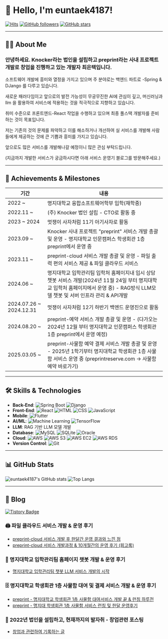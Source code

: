 # 👋 Hello, I'm euntaek4187!

[![Hits](https://img.shields.io/github/last-commit/euntaek4187/euntaek4187?color=blue&label=Last%20commit)](https://github.com/euntaek4187/euntaek4187)
[![GitHub followers](https://img.shields.io/github/followers/euntaek4187?style=social)](https://github.com/euntaek4187?tab=followers)
[![GitHub stars](https://img.shields.io/github/stars/euntaek4187/euntaek4187?style=social)](https://github.com/euntaek4187/euntaek4187/stargazers)

---

## 👨‍💻 About Me

### 안녕하세요. Knocker라는 법인을 설립하고 preprint라는 사내 프로젝트 개발로 창업을 진행하고 있는 개발자 최은택입니다.

소프트웨어 개발에 흥미와 열정을 가지고 있으며 주 분야로는 백엔드 파트로 -Spring & DJango 를 다루고 있습니다.

새로운 패러다임이고 앞으로의 발전 가능성이 무궁무진한 AI에 관심이 깊고, 머신러닝과 llm 을 활용하여 서비스에 적용하는 것을 적극적으로 지향하고 있습니다.

취미 수준으로 프론트엔드-React 작업을 수행하고 있으며 최종 풀스택 개발자를 준비하는 것이 목표입니다.


저는 기존의 것의 문제를 파악하고 이를 해소하거나 개선하여 실 서비스를 개발해 사람들에게 제공하는 것에 큰 기쁨과 흥미를 가지고 있습니다.

앞으로도 많은 서비스를 개발해나갈 예정이니 많은 관심 부탁드립니다. 

(지금까지 개발한 서비스가 궁금하시다면 아래 서비스 운영기 블로그를 방문해주세요.)


---


## 🎯 Achievements & Milestones

| 기간         | 내용                                   |
| ------------ | -------------------------------------- |
| 2022 ~       | 명지대학교 융합소프트웨어학부 입학(재학중)        |
| 2022.11 ~    | (주) Knocker 법인 설립 - CTO로 활동 중   |
| 2023 ~ 2024  | 멋쟁이 사자처럼 11기 아기사자로 활동      |
| 2023.09 ~    | Knocker 사내 프로젝트 "preprint" 서비스 개발 총괄 및 운영 - 명지대학교 인문캠퍼스 학생회관 1층 preprint에서 운영 중   |
| 2023.11 ~    | preprint-cloud 서비스 개발 총괄 및 운영 - 파일 출력 편의 서비스 제공 & 파일 클라우드 서비스 |
| 2024.06 ~    | 명지대학교 입학관리팀 입학처 홈페이지내 입시 상담 챗봇 서비스 개발(2024년 11월 24일 부터 명지대학교 입학처 홈페이지에서 운영 중) - RAG방식 LLM모델 챗봇 및 서버 인프라 관리 & API개발   |
| 2024.07.26 ~ 2024.12.31| 멋쟁이 사자처럼 12기 하반기 백엔드 운영진으로 활동 |
| 2024.08.20 ~ | preprint-예약 서비스 개발 총괄 및 운영 - (다가오는 2024년 12월 부터 명지대학교 인문캠퍼스 학생회관 1층 preprint에서 운영 예정) |
| 2025.03.05 ~ | preprint-사물함 예약 결제 서비스 개발 총괄 및 운영 - 2025년 1학기부터 명지대학교 학생회관 1층 사물함 서비스 운영 중 (preprintreserve.com -> 사물함 예약 바로가기) |


---


## 🛠️ Skills & Technologies

- **Back-End**: ![Spring Boot](https://img.shields.io/badge/Spring%20Boot-6DB33F?style=for-the-badge&logo=spring-boot&logoColor=white) ![Django](https://img.shields.io/badge/Django-092E20?style=for-the-badge&logo=django&logoColor=white)
- **Front-End**: ![React](https://img.shields.io/badge/React-61DAFB?style=for-the-badge&logo=react&logoColor=white) ![HTML](https://img.shields.io/badge/HTML-E34F26?style=for-the-badge&logo=html5&logoColor=white) ![CSS](https://img.shields.io/badge/CSS-1572B6?style=for-the-badge&logo=css3&logoColor=white) ![JavaScript](https://img.shields.io/badge/JavaScript-F7DF1E?style=for-the-badge&logo=javascript&logoColor=black)
- **Mobile**: ![Flutter](https://img.shields.io/badge/Flutter-02569B?style=for-the-badge&logo=flutter&logoColor=white)
- **AI/ML**: ![Machine Learning](https://img.shields.io/badge/Machine%20Learning-FF6F00?style=for-the-badge&logo=machine-learning&logoColor=white) ![TensorFlow](https://img.shields.io/badge/TensorFlow-FF6F00?style=for-the-badge&logo=tensorflow&logoColor=white)
- **LLM**: RAG 기반 LLM 모델 개발
- **Database**: ![MySQL](https://img.shields.io/badge/MySQL-4479A1?style=for-the-badge&logo=mysql&logoColor=white) ![SQLite](https://img.shields.io/badge/SQLite-003B57?style=for-the-badge&logo=sqlite&logoColor=white) ![Oracle](https://img.shields.io/badge/Oracle-F80000?style=for-the-badge&logo=oracle&logoColor=white)
- **Cloud**: ![AWS](https://img.shields.io/badge/AWS-Bedrock-232F3E?style=for-the-badge&logo=amazon-aws&logoColor=white) ![AWS S3](https://img.shields.io/badge/AWS%20S3-569A31?style=for-the-badge&logo=amazon-s3&logoColor=white) ![AWS EC2](https://img.shields.io/badge/AWS%20EC2-FF9900?style=for-the-badge&logo=amazon-ec2&logoColor=white) ![AWS RDS](https://img.shields.io/badge/AWS%20RDS-527FFF?style=for-the-badge&logo=amazon-rds&logoColor=white)
- **Version Control**: ![Git](https://img.shields.io/badge/Git-F05032?style=for-the-badge&logo=git&logoColor=white)


---

## 📊 GitHub Stats

![euntaek4187's GitHub stats](https://github-readme-stats.vercel.app/api?username=euntaek4187&show_icons=true&theme=radical)
![Top Langs](https://github-readme-stats.vercel.app/api/top-langs/?username=euntaek4187&layout=compact&theme=radical)

---

## 📝 Blog

[![Tistory Badge](https://img.shields.io/badge/Tistory-000000?style=for-the-badge&logo=tistory&logoColor=white)](https://choiet.tistory.com)

### 🖨️ 파일 클라우드 서비스 개발 & 운영 후기
- [preprint-cloud 서비스 개발 후 한달간 운영 결과와 느낀 점](https://choiet.tistory.com/23)
- [preprint-cloud 서비스 개발과정 & 10개월간의 운영 후기 (회고록)](https://choiet.tistory.com/79)

### 🤖 명지대학교 입학관리팀 홈페이지 챗봇 개발 & 운영 후기
- [명지대학교 입학관리팀 챗봇 LLM 서비스 개발의 시작](https://choiet.tistory.com/25)

### 🗄️ 명지대학교 학생회관 1층 사물함 대여 및 결제 서비스 개발 & 운영 후기
- [preprint - 명지대학교 학생회관 1층 사물함 대여서비스 개발 끝 & 런칭 하루전](https://choiet.tistory.com/89)
- [preprint - 명지대 학생회관 1층 사물함 서비스 런칭 및 한달 운영후기](https://choiet.tistory.com/90)

### 🚀 2022년 법인을 설립하고, 현재까지의 발자취 - 창업관련 포스팅
- [창업과 관련하여 기록하는 글](https://choiet.tistory.com/3)


<!--
**euntaek4187/euntaek4187** is a ✨ _special_ ✨ repository because its `README.md` (this file) appears on your GitHub profile.

Here are some ideas to get you started:

- 🔭 I’m currently working on ...
- 🌱 I’m currently learning ...
- 👯 I’m looking to collaborate on ...
- 🤔 I’m looking for help with ...
- 💬 Ask me about ...
- 📫 How to reach me: ...
- 😄 Pronouns: ...
- ⚡ Fun fact: ...
-->
